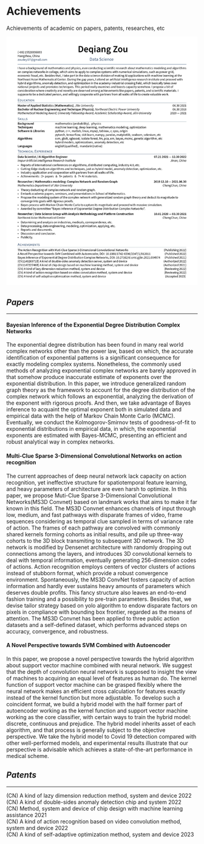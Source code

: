 # Achievements 
Achievements of academic on papers, patents, researches, etc 

![Curriculum Vitae](./data/data_science_cv.jpg)




## *Papers*
---
#### Bayesian Inference of the Exponential Degree Distribution Complex Networks 
The exponential degree distribution has been found in many real world complex networks other than the power law, based on which, the accurate identification of exponential patterns is a significant consequence for exactly modeling complex systems. Nonetheless, the commonly used methods of analyzing exponential complex networks are barely approved in that somehow produce inaccurate estimate of exponents over the exponential distribution. In this paper, we introduce generalized random graph theory as the framework to account for the degree distribution of the complex network which follows an exponential, analyzing the derivation of the exponent with rigorous proofs. And then, we take advantage of Bayes inference to acquaint the optimal exponent both in simulated data and empirical data with the help of Markov Chain Monte Carlo (MCMC). Eventually, we conduct the Kolmogorov-Smirnov tests of goodness-of-fit to exponential distributions in empirical data, in which, the exponential exponents are estimated with Bayes-MCMC, presenting an efficient and robust analytical way in complex networks.


#### Multi-Clue Sparse 3-Dimensional Convolutional Networks on action recognition
The current approaches of deep neural network lack capacity on action recognition, yet ineffective structure for spatiotemporal feature learning, and heavy parameters of architecture are even harsh to optimize. In this paper, we propose Muti-Clue Sparse 3-Dimensional Convolutional Networks(MS3D Convnet) based on landmark works that aims to make it far known in this field. The MS3D Convnet enhances channels of input through low, medium, and fast pathways with disparate frames of video, frame sequences considering as temporal clue sampled in terms of variance rate of action. The frames of each pathway are convolved with commonly shared kernels forming cohorts as initial results, and pile up three-way cohorts to the 3D block transmiting to subsequent 3D network. The 3D network is modified by Densenet architecture with randomly dropping out connections among the layers, and introduces 3D convolutional kernels to deal with temporal information, eventually generating 256-dimension codes of actions. Action recognition employs centers of vector clusters of actions instead of stubborn format, which provide a robust convergence environment. Spontaneously, the MS3D ConvNet fosters capacity of action information and hardly ever sustains heavy amounts of parameters which deserves double profits. This fancy structure also leaves an end-to-end fashion training and a possibility to pre-train parameters. Besides that, we devise tailor strategy based on yolo algorithm to endow disparate factors on pixels in compliance with bounding box frontier, regarded as the means of attention. The MS3D Convnet has been applied to three public action datasets and a self-defined dataset, which performs advanced steps on accuracy, convergence, and robustness.



#### A Novel Perspective towards SVM Combined with Autoencoder 
In this paper, we propose a novel perspective towards the hybrid algorithm about support vector machine combined with neural network. We suggest that the depth of convolution neural network is supposed to insight the view of machines to acquiring an equal level of features as human do. The kernel function of support vector machine can be grasped flexibly where the neural network makes an efficient cross calculation for features exactly instead of the kernel function but more adjustable. To develop such a coincident format, we build a hybrid model with the half former part of autoencoder working as the kernel function and support vector machine working as the core classifier, with certain ways to train the hybrid model: discrete, continuous and prejudice. The hybrid model inherits asset of each algorithm, and that process is generally subject to the objective perspective. We take the hybrid model to Covid 19 detection compared with other well-performed models, and experimental results illustrate that our perspective is advisable which achieves a state-of-the-art performance in medical scheme.


## *Patents*
---
(CN) A kind of lazy dimension reduction method, system and device  2022  
(CN) A kind of double-sides anomaly detection chip and system  2022  
(CN) Method, system and device of chip design with machine learning assistance  2021  
(CN) A kind of action recognition based on video convolution method, system and device 2022   
(CN) A kind of self-adaptive optimization method, system and device 2023



